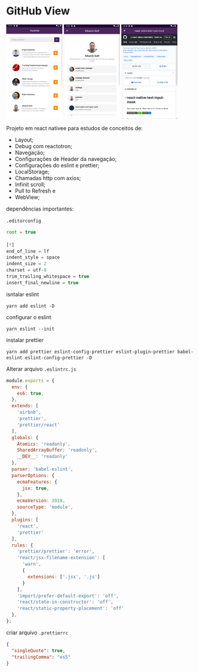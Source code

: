 # GitHub View

![Scren1](./screen1.png) ![Scren1](./screen2.png) ![Scren1](./screen3.png)


Projeto em react nativee para estudos de conceitos de:

* Layout;
* Debug com reactotron;
* Navegação;
* Configurações de Header da navegação;
* Configurações do eslint e prettier;
* LocalStorage;
* Chamadas http com axios;
* Infinit scroll;
* Pull to Refresh e
* WebView;


dependências importantes:

`.editorconfig`

```javascript
root = true

[*]
end_of_line = lf
indent_style = space
indent_size = 2
charset = utf-8
trim_trailing_whitespace = true
insert_final_newline = true
```

isntalar eslint
```
yarn add eslint -D
```

configurar o eslint
```
yarn eslint --init
```
instalar prettier

```
yarn add prettier eslint-config-prettier eslint-plugin-prettier babel-eslint eslint-config-prettier -D
```

Alterar arquivo `.eslintrc.js`

```javascript
module.exports = {
  env: {
    es6: true,
  },
  extends: [
    'airbnb',
    'prettier',
    'prettier/react'
  ],
  globals: {
    Atomics: 'readonly',
    SharedArrayBuffer: 'readonly',
    __DEV__: 'readonly'
  },
  parser: 'babel-eslint',
  parserOptions: {
    ecmaFeatures: {
      jsx: true,
    },
    ecmaVersion: 2018,
    sourceType: 'module',
  },
  plugins: [
    'react',
    'prettier'
  ],
  rules: {
    'prettier/prettier': 'error',
    'react/jsx-filename-extension': [
      'warn',
      {
        extensions: ['.jsx', '.js']
      }
    ],
    'import/prefer-default-export': 'off',
    'react/state-in-constructor': 'off',
    'react/static-property-placement': 'off'
  },
};

```

criar arquivo `.prettierrc`

```json
{
  "singleQuote": true,
  "trailingComma": "es5"
}

```

